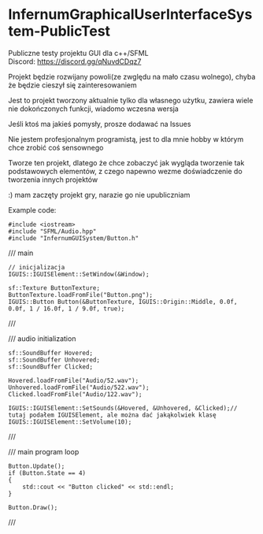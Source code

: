 # InfernumGraphicalUserInterfaceSystem-PublicTest
Publiczne testy projektu GUI dla c++/SFML<br/>
Discord: https://discord.gg/qNuvdCDqz7

Projekt będzie rozwijany powoli(ze zwględu na mało czasu wolnego), chyba że będzie cieszył się zainteresowaniem

Jest to projekt tworzony aktualnie tylko dla własnego użytku, zawiera wiele nie dokończonych funkcji, wiadomo wczesna wersja

Jeśli ktoś ma jakieś pomysły, prosze dodawać na Issues

Nie jestem profesjonalnym programistą, jest to dla mnie hobby w którym chce zrobić coś sensownego

Tworze ten projekt, dlatego że chce zobaczyć jak wygląda tworzenie tak podstawowych elementów, z czego napewno wezme doświadczenie do tworzenia innych projektów

:) mam zaczęty projekt gry, narazie go nie upubliczniam

Example code:

	#include <iostream>
	#include "SFML/Audio.hpp"
	#include "InfernumGUISystem/Button.h"

/// main<br/>

	// inicjalizacja
	IGUIS::IGUISElement::SetWindow(&Window);
		
	sf::Texture ButtonTexture;
	ButtonTexture.loadFromFile("Button.png");
	IGUIS::Button Button(&ButtonTexture, IGUIS::Origin::Middle, 0.0f, 0.0f, 1 / 16.0f, 1 / 9.0f, true);
		
///

/// audio initialization

	sf::SoundBuffer Hovered;
	sf::SoundBuffer Unhovered;
	sf::SoundBuffer Clicked;

	Hovered.loadFromFile("Audio/52.wav");
	Unhovered.loadFromFile("Audio/522.wav");
	Clicked.loadFromFile("Audio/122.wav");
	
	IGUIS::IGUISElement::SetSounds(&Hovered, &Unhovered, &Clicked);// tutaj podałem IGUISElement, ale można dać jakąkolwiek klasę
	IGUIS::IGUISElement::SetVolume(10);

///

/// main program loop<br/>

	Button.Update();
	if (Button.State == 4)
	{
		std::cout << "Button clicked" << std::endl;
	}
	
	Button.Draw();

///
